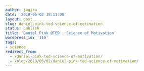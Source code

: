```yaml
---
author: jagira
date: '2010-06-02 18:11:00'
layout: post
slug: daniel-pink-ted-science-of-motivation
status: publish
title: 'Daniel Pink @TED : Science of Motivation'
wordpress_id: '110'
tags:
- science
redirect_from:
  - /daniel-pink-ted-science-of-motivation/
  - /blog/2010/06/02/daniel-pink-ted-science-of-motivation/
---
```


<object width="560" height="315"><param name="movie"
value="http://www.youtube.com/v/rrkrvAUbU9Y?version=3&amp;hl=en_US"></param><param
name="allowFullScreen" value="true"></param><param
name="allowscriptaccess" value="always"></param><embed
src="http://www.youtube.com/v/rrkrvAUbU9Y?version=3&amp;hl=en_US"
type="application/x-shockwave-flash" width="560" height="315"
allowscriptaccess="always" allowfullscreen="true"></embed></object>


